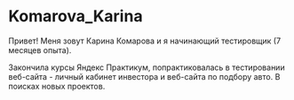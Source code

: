 # Komarova_Karina

Привет! Меня зовут Карина Комарова и я начинающий тестировщик (7 месяцев опыта).

Закончила курсы Яндекс Практикум, попрактиковалась в тестировании веб-сайта - личный кабинет инвестора и веб-сайта по подбору авто.
В поисках новых проектов.
